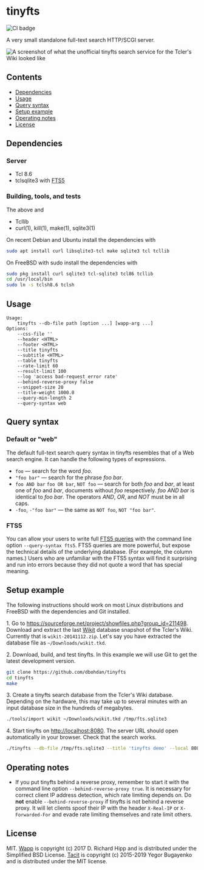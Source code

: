 # tinyfts

![CI badge](https://github.com/dbohdan/tinyfts/workflows/CI/badge.svg)

A very small standalone full-text search HTTP/SCGI server.

![A screenshot of what the unofficial tinyfts search service for the
Tcler's Wiki looked like](screenshot.png)


## Contents

* [Dependencies](#dependencies)
* [Usage](#usage)
* [Query syntax](#query-syntax)
* [Setup example](#setup-example)
* [Operating notes](#operating-notes)
* [License](#license)


## Dependencies

### Server

* Tcl 8.6
* tclsqlite3 with [FTS5](https://sqlite.org/fts5.html)

### Building, tools, and tests

The above and
* Tcllib
* curl(1), kill(1), make(1), sqlite3(1)

On recent Debian and Ubuntu install the dependencies with

```sh
sudo apt install curl libsqlite3-tcl make sqlite3 tcl tcllib
```

On FreeBSD with sudo install the dependencies with

```sh
sudo pkg install curl sqlite3 tcl-sqlite3 tcl86 tcllib
cd /usr/local/bin
sudo ln -s tclsh8.6 tclsh
```


## Usage

```none
Usage:
    tinyfts --db-file path [option ...] [wapp-arg ...]
Options:
    --css-file ''
    --header <HTML>
    --footer <HTML>
    --title tinyfts
    --subtitle <HTML>
    --table tinyfts
    --rate-limit 60
    --result-limit 100
    --log 'access bad-request error rate'
    --behind-reverse-proxy false
    --snippet-size 20
    --title-weight 1000.0
    --query-min-length 2
    --query-syntax web
```


## Query syntax

### Default or "web"

The default full-text search query syntax in tinyfts resembles that of a Web
search engine.  It can handle the following types of expressions.

* `foo` — search for the word *foo*.
* `"foo bar"` — search for the phrase *foo bar*.
* `foo AND bar` `foo OR bar`, `NOT foo` — search for both *foo* and *bar*, at
least one of *foo* and *bar*, documents without *foo* respectively.
*foo AND bar* is identical to *foo bar*.  The operators *AND*, *OR*, and *NOT*
must be in all caps.
* `-foo`, `-"foo bar"` — the same as `NOT foo`, `NOT "foo bar"`.

### FTS5

You can allow your users to write full
[FTS5 queries](https://www.sqlite.org/fts5.html#full_text_query_syntax)
with the command line option `--query-syntax fts5`.  FTS5 queries are more
powerful, but expose the technical details of the underlying database.  (For
example, the column names.)  Users who are unfamiliar with the FTS5 syntax will
find it surprising and run into errors because they did not quote a word that
has special meaning.


## Setup example

The following instructions should work on most Linux distributions and FreeBSD
with the dependencies and Git installed.

1\. Go to <https://sourceforge.net/project/showfiles.php?group_id=211498>.
Download and extract the last [Wikit](https://wiki.tcl-lang.org/page/Wikit)
database snapshot of the Tcler's Wiki.  Currently that is `wikit-20141112.zip`.
Let's say you have extracted the database file as `~/Downloads/wikit.tkd`.

2\. Download, build, and test tinyfts.  In this example we will use Git to get
the latest development version.

```sh
git clone https://github.com/dbohdan/tinyfts
cd tinyfts
make
```

3\. Create a tinyfts search database from the Tcler's Wiki database.  Depending
on the hardware, this may take up to several minutes with an input database
size in the hundreds of megabytes.

```sh
./tools/import wikit ~/Downloads/wikit.tkd /tmp/fts.sqlite3
```

4\. Start tinyfts on <http://localhost:8080>.  The server URL should open
automatically in your browser.  Check that the search works.

```sh
./tinyfts --db-file /tmp/fts.sqlite3 --title 'tinyfts demo' --local 8080
```


## Operating notes

* If you put tinyfts behind a reverse proxy, remember to start it with the
command line option `--behind-reverse-proxy true`.  It is necessary for
correct client IP address detection, which rate limiting depends on.  Do
**not** enable `--behind-reverse-proxy` if tinyfts is not behind a reverse
proxy.  It will let clients spoof their IP with the header `X-Real-IP` or
`X-Forwarded-For` and evade rate limiting themselves and rate limit others.


## License

MIT.  [Wapp](https://wapp.tcl.tk/) is copyright (c) 2017 D. Richard Hipp and is
distributed under the Simplified BSD License.
[Tacit](https://github.com/yegor256/tacit) is copyright (c) 2015-2019
Yegor Bugayenko and is distributed under the MIT license.

